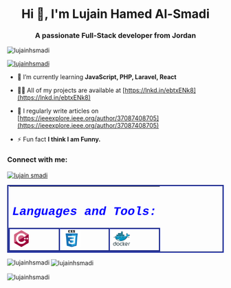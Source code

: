 <h1 align="center">Hi 👋, I'm Lujain Hamed Al-Smadi</h1>
<h3 align="center">A passionate Full-Stack developer from Jordan</h3>

<p align="left"> <img src="https://komarev.com/ghpvc/?username=lujainhsmadi&label=Profile%20views&color=0e75b6&style=flat" alt="lujainhsmadi" /> </p>

<p align="left"> <a href="https://github.com/ryo-ma/github-profile-trophy"><img src="https://github-profile-trophy.vercel.app/?username=lujainhsmadi" alt="lujainhsmadi" /></a> </p>

- 🌱 I’m currently learning **JavaScript, PHP, Laravel, React**

- 👨‍💻 All of my projects are available at [https://lnkd.in/ebtxENk8](https://lnkd.in/ebtxENk8)

- 📝 I regularly write articles on [https://ieeexplore.ieee.org/author/37087408705](https://ieeexplore.ieee.org/author/37087408705)

- ⚡ Fun fact **I think I am Funny.**

<h3 align="left">Connect with me:</h3>
<p align="left">
<a href="https://linkedin.com/in/lujain smadi" target="blank"><img align="center" src="https://raw.githubusercontent.com/rahuldkjain/github-profile-readme-generator/master/src/images/icons/Social/linked-in-alt.svg" alt="lujain smadi" height="30" width="40" /></a>
</p>

<table style="border: 3px groove rgb(56, 74, 209);">
    <tr>
        <th colspan="3">
            <h1 style="color: blue;font-family: 'Courier New', Courier, monospace; font-style: italic;">Languages and
                Tools:</h1>
        </th>
    </tr>
    <tr style="border: 3px groove rgb(56, 74, 209);">
        <td style="border: 3px groove rgb(56, 74, 209);"><a href="https://www.w3schools.com/cpp/" target="_blank"
                rel="noreferrer"> <img
                    src="https://raw.githubusercontent.com/devicons/devicon/master/icons/cplusplus/cplusplus-original.svg"
                    alt="cplusplus" width="40" height="40" /> </a> <a href="https://www.w3schools.com/css/"
                target="_blank" rel="noreferrer"></td>
        <td style="border: 3px groove rgb(56, 74, 209);"><img
                src="https://raw.githubusercontent.com/devicons/devicon/master/icons/css3/css3-original-wordmark.svg"
                alt="css3" width="40" height="40" /> </a> <a href="https://www.docker.com/" target="_blank"
                rel="noreferrer"></td>
        <td style="border: 3px groove rgb(56, 74, 209);"><img
                src="https://raw.githubusercontent.com/devicons/devicon/master/icons/docker/docker-original-wordmark.svg"
                alt="docker" width="40" height="40" /> </a> <a href="https://git-scm.com/" target="_blank"
                rel="noreferrer"></td>
    </tr>

</table>

<p><img align="left" src="https://github-readme-stats.vercel.app/api/top-langs?username=lujainhsmadi&show_icons=true&locale=en&layout=compact" alt="lujainhsmadi" /></p>

<p>&nbsp;<img align="center" src="https://github-readme-stats.vercel.app/api?username=lujainhsmadi&show_icons=true&locale=en" alt="lujainhsmadi" /></p>

<p><img align="center" src="https://github-readme-streak-stats.herokuapp.com/?user=lujainhsmadi&" alt="lujainhsmadi" /></p>



